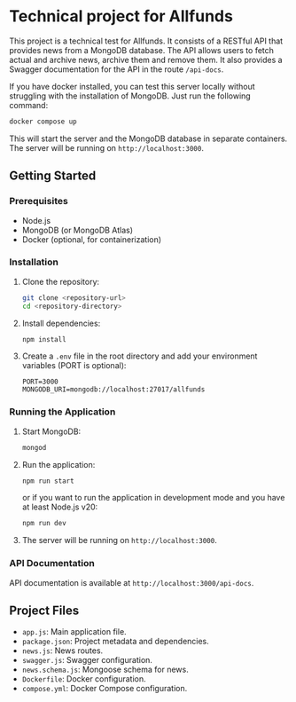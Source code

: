 # Technical project for Allfunds

This project is a technical test for Allfunds. It consists of a RESTful API that provides news from a MongoDB database. The API allows users to fetch actual and archive news, archive them and remove them. It also provides a Swagger documentation for the API in the route `/api-docs`.

If you have docker installed, you can test this server locally without struggling with the installation of MongoDB. Just run the following command:

```sh
docker compose up
```

This will start the server and the MongoDB database in separate containers. The server will be running on `http://localhost:3000`.

## Getting Started

### Prerequisites

- Node.js
- MongoDB (or MongoDB Atlas)
- Docker (optional, for containerization)

### Installation

1. Clone the repository:

   ```sh
   git clone <repository-url>
   cd <repository-directory>
   ```

2. Install dependencies:

   ```sh
   npm install
   ```

3. Create a `.env` file in the root directory and add your environment variables (PORT is optional):

   ```env
   PORT=3000
   MONGODB_URI=mongodb://localhost:27017/allfunds
   ```

### Running the Application

1. Start MongoDB:

   ```sh
   mongod
   ```

2. Run the application:

   ```sh
   npm run start
   ```

   or if you want to run the application in development mode and you have at least Node.js v20:

   ```sh
   npm run dev
   ```

3. The server will be running on `http://localhost:3000`.

### API Documentation

API documentation is available at `http://localhost:3000/api-docs`.

## Project Files

- `app.js`: Main application file.
- `package.json`: Project metadata and dependencies.
- `news.js`: News routes.
- `swagger.js`: Swagger configuration.
- `news.schema.js`: Mongoose schema for news.
- `Dockerfile`: Docker configuration.
- `compose.yml`: Docker Compose configuration.
